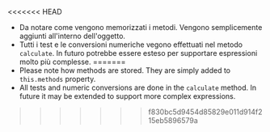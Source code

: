 
<<<<<<< HEAD
- Da notare come vengono memorizzati i metodi. Vengono semplicemente aggiunti all'interno dell'oggetto.
- Tutti i test e le conversioni numeriche vegono effettuati nel metodo `calculate`. In futuro potrebbe essere esteso per supportare espressioni molto più complesse.
=======
- Please note how methods are stored. They are simply added to `this.methods` property.
- All tests and numeric conversions are done in the `calculate` method. In future it may be extended to support more complex expressions.
>>>>>>> f830bc5d9454d85829e011d914f215eb5896579a
